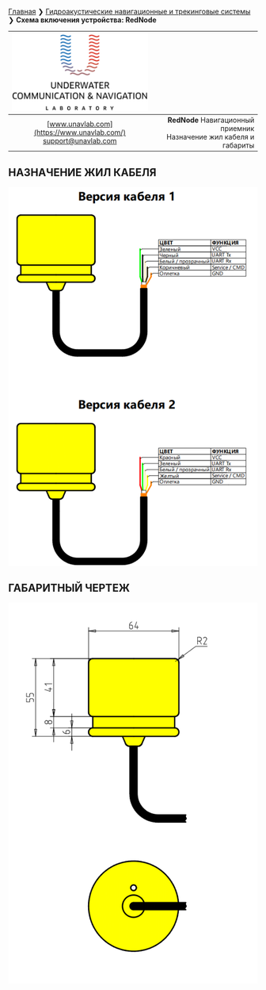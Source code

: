 [Главная](/README_RU) ❯ [Гидроакустические навигационные и трекинговые системы](/navigation_and_tracking_systems_ru) ❯ **Схема включения устройства: RedNode**

<div style="page-break-after: always;"></div>

| ![logo](/documentation/sm_logo.png) |  |
| :---: | ---: |
| [www.unavlab.com](https://www.unavlab.com/) <br/> [support@unavlab.com](mailto:support@unavlab.com) | **RedNode** Навигационный приемник <br/> Назначение жил кабеля и габариты |

<div style="page-break-after: always;"></div>

## НАЗНАЧЕНИЕ ЖИЛ КАБЕЛЯ

![RedLINE_wiring_diagram](/documentation/RedNODE_wiring_diagram_ru.png)

<div style="page-break-after: always;"></div>

## ГАБАРИТНЫЙ ЧЕРТЕЖ

![RedLINE_drawing](/documentation/RedNODE_drawings.png)

<div style="page-break-after: always;"></div>

